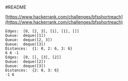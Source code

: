 #README

[https://www.hackerrank.com/challenges/bfsshortreach](https://www.hackerrank.com/challenges/bfsshortreach)

```
Edges:  [0, [2, 3], [1], [1], []]
Queue:  deque([1])
Queue:  deque([2, 3])
Queue:  deque([3])
Distances:  {1: 0, 2: 6, 3: 6}
6 6 -1 
Edges:  [0, [], [3], [2]]
Queue:  deque([2])
Queue:  deque([3])
Distances:  {2: 0, 3: 6}
-1 6 
```
